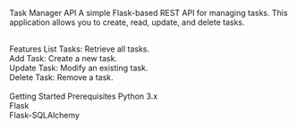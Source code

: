 Task Manager API
A simple Flask-based REST API for managing tasks. This application allows you to create, read, update, and delete tasks.<br><br>

Features
List Tasks: Retrieve all tasks.<br>
Add Task: Create a new task.<br>
Update Task: Modify an existing task.<br>
Delete Task: Remove a task.<br><br>
Getting Started
Prerequisites
Python 3.x<br>
Flask<br>
Flask-SQLAlchemy<br><br>
